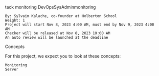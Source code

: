 tack monitoring
DevOpsSysAdminmonitoring

    By: Sylvain Kalache, co-founder at Holberton School
    Weight: 1
    Project will start Nov 8, 2023 4:00 AM, must end by Nov 9, 2023 4:00 AM
    Checker will be released at Nov 8, 2023 10:00 AM
    An auto review will be launched at the deadline

Concepts

For this project, we expect you to look at these concepts:

    Monitoring
    Server
